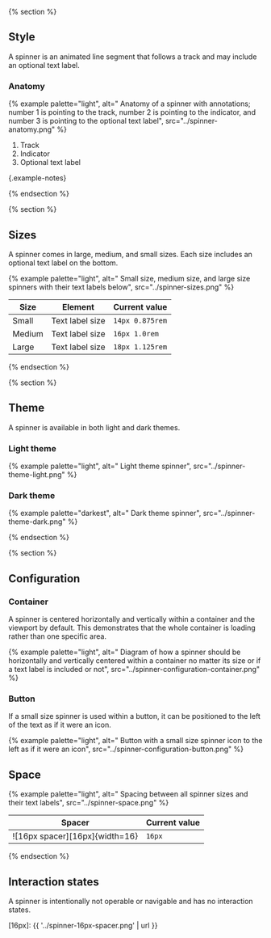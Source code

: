 
{% section %}
## Style

A spinner is an animated line segment that follows a track and may include an 
optional text label.

### Anatomy
{% example palette="light",
          alt=" Anatomy of a spinner with annotations; number 1 is pointing to the track, number 2 is pointing to the indicator, and number 3 is pointing to the optional text label",
          src="../spinner-anatomy.png" %}


1) Track
2) Indicator
3) Optional text label

{.example-notes}

{% endsection %}

{% section %}

## Sizes

A spinner comes in large, medium, and small sizes. Each size includes an 
optional text label on the bottom.

{% example palette="light",
          alt=" Small size, medium size, and large size spinners with their text labels below",
          src="../spinner-sizes.png" %}

| Size   | Element         | Current value   |
| ------ | --------------- | --------------- |
| Small  | Text label size | `14px 0.875rem` |
| Medium | Text label size | `16px 1.0rem`   |
| Large  | Text label size | `18px 1.125rem` |

{% endsection %}

{% section %}

## Theme

A spinner is available in both light and dark themes.

### Light theme

{% example palette="light",
          alt=" Light theme spinner",
          src="../spinner-theme-light.png" %}


### Dark theme

{% example palette="darkest",
          alt=" Dark theme spinner",
          src="../spinner-theme-dark.png" %}


{% endsection %}

{% section %}
## Configuration
### Container

A spinner is centered horizontally and vertically within a container and the 
viewport by default. This demonstrates that the whole container is loading 
rather than one specific area.

{% example palette="light",
          alt=" Diagram of how a spinner should be horizontally and vertically centered within a container no matter its size or if a text label is included or not",
          src="../spinner-configuration-container.png" %}


### Button

If a small size spinner is used within a button, it can be positioned to the 
left of the text as if it were an icon.

{% example palette="light",
          alt=" Button with a small size spinner icon to the left as if it were an icon",
          src="../spinner-configuration-button.png" %}


## Space

{% example palette="light",
          alt=" Spacing between all spinner sizes and their text labels",
          src="../spinner-space.png" %}


| Spacer                         | Current value |
| ------------------------------ | ------------- |
| ![16px spacer][16px]{width=16} | `16px`        |

{% endsection %}

## Interaction states

A spinner is intentionally not operable or navigable and has no interaction 
states.

[16px]: {{ '../spinner-16px-spacer.png' | url }}

